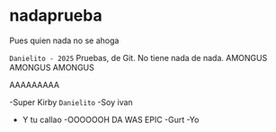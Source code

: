 # nadaprueba

Pues quien nada no se ahoga

`Danielito - 2025`
Pruebas, de Git. No tiene nada de nada.
AMONGUS AMONGUS AMONGUS

AAAAAAAAA

-Super Kirby
`Danielito`
-Soy ivan
- Y tu callao
-OOOOOOH DA WAS EPIC
-Gurt
-Yo
